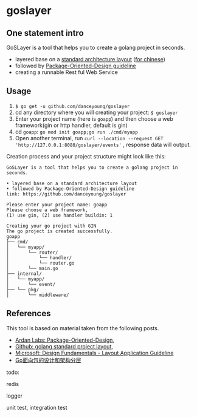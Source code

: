 # goslayer

## One statement intro

GoSLayer is a tool that helps you to create a golang project in seconds.

* layered base on a [standard architecture layout](https://github.com/golang-standards/project-layout) ([for chinese](https://github.com/danceyoung/paper-code/blob/master/package-oriented-design/packageorienteddesign.md))
* followed by [Package-Oriented-Design guideline](https://www.ardanlabs.com/blog/2017/02/package-oriented-design.html)
* creating a runnable Rest ful Web Service

## Usage

1. `$ go get -u github.com/danceyoung/goslayer`
2. cd any directory where you will creating your project: `$ goslayer`
3. Enter your project name (here is `goapp`) and then choose a web framework(gin or http handler, default is gin)
4. cd `goapp`: `go mod init goapp;go run ./cmd/myapp `
5. Open another terminal, run `curl --location --request GET 'http://127.0.0.1:8080/goslayer/events'` , response data will output.

Creation process and your project structure might look like this:

```
GoSLayer is a tool that helps you to create a golang project in seconds.

• layered base on a standard architecture layout
• followed by Package-Oriented-Design guideline
link: https://github.com/danceyoung/goslayer

Please enter your project name: goapp
Please choose a web framework,
(1) use gin, (2) use handler buildin: 1

Creating your go project with GIN
The go project is created successfully.
goapp
├── cmd/
│   └── myapp/
│       └── router/
│           └── handler/
│           └── router.go
│       └── main.go
├── internal/
│   └── myapp/
│       └── event/
├── └── pkg/
│       └── middleware/
```

## References

This tool is based on material taken from the following posts.

* [Ardan Labs: Package-Oriented-Design](https://www.ardanlabs.com/blog/2017/02/package-oriented-design.html),
* [Github: golang standard project layout](https://github.com/golang-standards/project-layout),
* [Microsoft: Design Fundamentals - Layout Application Guideline](https://docs.microsoft.com/en-us/previous-versions/msp-n-p/ee658109(v=pandp.10))
* [Go面向包的设计和架构分层](https://github.com/danceyoung/paper-code/blob/master/package-oriented-design/packageorienteddesign.md)

todo:

redis

logger

unit test, integration test
